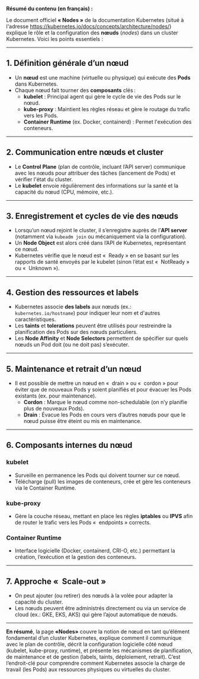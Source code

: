 **Résumé du contenu (en français) :**

Le document officiel **&laquo; Nodes &raquo;** de la documentation Kubernetes (situé à l&apos;adresse <https://kubernetes.io/docs/concepts/architecture/nodes/>) explique le rôle et la configuration des **nœuds** (*nodes*) dans un cluster Kubernetes. Voici les points essentiels :

---

## 1. Définition générale d’un nœud

- Un **nœud** est une machine (virtuelle ou physique) qui exécute des **Pods** dans Kubernetes.
- Chaque nœud fait tourner des **composants** clés :
  - **kubelet** : Principal agent qui gère le cycle de vie des Pods sur le nœud.
  - **kube-proxy** : Maintient les règles réseau et gère le routage du trafic vers les Pods.
  - **Container Runtime** (ex. Docker, containerd) : Permet l&apos;exécution des conteneurs.

---

## 2. Communication entre nœuds et cluster

- Le **Control Plane** (plan de contrôle, incluant l’API server) communique avec les nœuds pour attribuer des tâches (lancement de Pods) et vérifier l&apos;état du cluster.
- Le **kubelet** envoie régulièrement des informations sur la santé et la capacité du nœud (CPU, mémoire, etc.).

---

## 3. Enregistrement et cycles de vie des nœuds

- Lorsqu’un nœud rejoint le cluster, il s’enregistre auprès de l’**API server** (notamment via `kubeadm join` ou mécaniquement via la configuration).
- Un **Node Object** est alors créé dans l’API de Kubernetes, représentant ce nœud.
- Kubernetes vérifie que le nœud est &laquo; &nbsp;Ready&nbsp;&raquo; en se basant sur les rapports de santé envoyés par le kubelet (sinon l’état est &laquo; &nbsp;NotReady&nbsp;&raquo; ou &laquo; &nbsp;Unknown&nbsp;&raquo;).

---

## 4. Gestion des ressources et labels

- Kubernetes associe **des labels** aux nœuds (ex.: `kubernetes.io/hostname`) pour indiquer leur nom et d&apos;autres caractéristiques.
- Les **taints** et **tolerations** peuvent être utilisés pour restreindre la planification des Pods sur des nœuds particuliers.
- Les **Node Affinity** et **Node Selectors** permettent de spécifier sur quels nœuds un Pod doit (ou ne doit pas) s’exécuter.

---

## 5. Maintenance et retrait d’un nœud

- Il est possible de mettre un nœud en &laquo; &nbsp;drain&nbsp;&raquo; ou &laquo; &nbsp;cordon&nbsp;&raquo; pour éviter que de nouveaux Pods y soient planifiés et pour évacuer les Pods existants (ex. pour maintenance).
  - **Cordon** : Marque le nœud comme non-schedulable (on n’y planifie plus de nouveaux Pods).
  - **Drain** : Évacue les Pods en cours vers d’autres nœuds pour que le nœud puisse être éteint ou mis en maintenance.

---

## 6. Composants internes du nœud

### kubelet
- Surveille en permanence les Pods qui doivent tourner sur ce nœud.
- Télécharge (pull) les images de conteneurs, crée et gère les conteneurs via le Container Runtime.

### kube-proxy
- Gère la couche réseau, mettant en place les règles **iptables** ou **IPVS** afin de router le trafic vers les Pods &laquo; &nbsp;endpoints&nbsp;&raquo; corrects.

### Container Runtime
- Interface logicielle (Docker, containerd, CRI-O, etc.) permettant la création, l’exécution et la gestion des conteneurs.

---

## 7. Approche &laquo; &nbsp;Scale-out&nbsp;&raquo;

- On peut ajouter (ou retirer) des nœuds à la volée pour adapter la capacité du cluster.
- Les nœuds peuvent être administrés directement ou via un service de cloud (ex.: GKE, EKS, AKS) qui gère l’ajout automatique de nœuds.

---

**En résumé**, la page **&laquo;Nodes&raquo;** couvre la notion de nœud en tant qu’élément fondamental d’un cluster Kubernetes, explique comment il communique avec le plan de contrôle, décrit la configuration logicielle côté nœud (kubelet, kube-proxy, runtime), et présente les mécanismes de planification, de maintenance et de gestion (labels, taints, déploiement, retrait). C’est l’endroit-clé pour comprendre comment Kubernetes associe la charge de travail (les Pods) aux ressources physiques ou virtuelles du cluster.